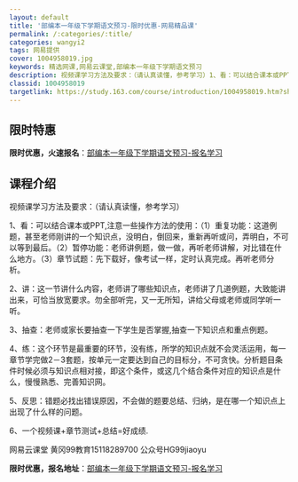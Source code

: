 ```yaml
---
layout: default
title: '部编本一年级下学期语文预习-限时优惠-网易精品课'
permalink: /:categories/:title/
categories: wangyi2
tags: 网易提供
cover: 1004958019.jpg
keywords: 精选网课,网易云课堂,部编本一年级下学期语文预习
description: 视频课学习方法及要求：（请认真读懂，参考学习）1、看：可以结合课本或PPT,注意一些操作方法的使用：（1）重复功能：这道
classid: 1004958019
targetlink: https://study.163.com/course/introduction/1004958019.htm?share=1&shareId=1025206652&utm_campaign=share&utm_medium=iphoneShare&utm_source=&utm_u=1025206652
---
```


## 限时特惠

**限时优惠，火速报名**：[部编本一年级下学期语文预习-报名学习](https://study.163.com/course/introduction/1004958019.htm?share=1&shareId=1025206652&utm_campaign=share&utm_medium=iphoneShare&utm_source=&utm_u=1025206652)

## 课程介绍

视频课学习方法及要求：（请认真读懂，参考学习）

1、看：可以结合课本或PPT,注意一些操作方法的使用：（1）重复功能：这道例题，甚至老师刚讲的一个知识点，没明白，倒回来，重新再听或问，弄明白，不可以等到最后。（2）暂停功能：老师讲例题，做一做，再听老师讲解，对比错在什么地方。（3）章节试题：先下载好，像考试一样，定时认真完成。再听老师分析。

2、讲：这一节讲什么内容，老师讲了哪些知识点，老师讲了几道例题，大致能讲出来，可恰当放宽要求。勿全部听完，又一无所知，讲给父母或老师或同学听一听。

3、抽查：老师或家长要抽查一下学生是否掌握,抽查一下知识点和重点例题。

4、练：这个环节是最重要的环节，没有练，所学的知识点就不会灵活运用，每一章节学完做2－3套题，按单元一定要达到自己的目标分，不可贪快。分析题目条件时候必须与知识点相对接，即这个条件，或这几个结合条件对应的知识点是什么，慢慢熟悉、完善知识网。

5、反思：错题必找出错误原因，不会做的题要总结、归纳，是在哪一个知识点上出现了什么样的问题。

6、一个视频课+章节测试+总结=好成绩.

 网易云课堂 黄冈99教育15118289700 公众号HG99jiaoyu

**限时优惠，报名地址**：[部编本一年级下学期语文预习-报名学习](https://study.163.com/course/introduction/1004958019.htm?share=1&shareId=1025206652&utm_campaign=share&utm_medium=iphoneShare&utm_source=&utm_u=1025206652)

